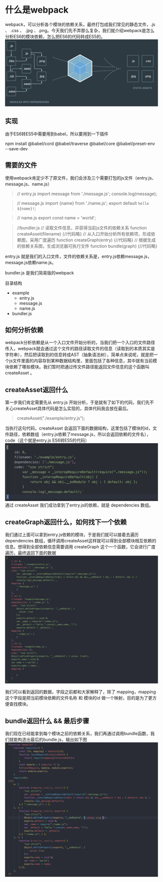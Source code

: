 # 什么是webpack
webpack，可以分析各个模块的依赖关系，最终打包成我们常见的静态文件，.js 、 .css 、 .jpg 、.png。今天我们先不弄那么复杂，我们就介绍webpack是怎么分析ES6的模块依赖，怎么把ES6的代码转成ES5的。
![Alt text](https://github.com/cliYao/mini_webpack/raw/master/Screenshots/1.png)




## 实现
由于ES6转ES5中需要用到babel，所以要用到一下插件

npm install @babel/cord @babel/traverse @babel/core @babel/preset-env --save-dev

## 需要的文件
使用webpack肯定少不了原文件，我们会涉及三个需要打包的js文件（entry.js、message.js、name.js）

> // entry.js
>import message from './message.js';
>console.log(message);

> // message.js
import {name} from './name.js';
export default `hello ${name}!`;

> // name.js
export const name = 'world';

> //bundler.js 
// 读取文件信息，并获得当前js文件的依赖关系
function createAsset(filename) {//代码略}
// 从入口开始分析所有依赖项，形成依赖图，采用广度遍历
function createGraph(entry) {//代码略}
// 根据生成的依赖关系图，生成浏览器可执行文件
function bundle(graph) {//代码略}

entry.js 就是我们的入口文件，文件的依赖关系是，entry.js依赖message.js，message.js依赖name.js。

bundler.js 是我们简易版的webpack

目录结构

- example
    - entry.js
    - message.js
    - name.js
- bundler.js
## 如何分析依赖
webpack分析依赖是从一个入口文件开始分析的，当我们把一个入口的文件路径传入，webpack就会通过这个文件的路径读取文件的信息（读取到的本质其实是字符串），然后把读取到的信息转成AST（抽象语法树），简单点来说呢，就是把一个js文件里面的内容存到某种数据结构里，里面包括了各种信息，其中就有当前模块依赖了哪些模块。我们暂时把通过传文件路径能返回文件信息的这个函数叫 createAsset 。

## createAsset返回什么
第一步我们肯定需要先从 entry.js 开始分析，于是就有了如下的代码，我们先不关心createAsset具体代码是怎么实现的，具体代码我会放在最后。

> createAsset("./example/entry.js");

当执行这句代码，createAsset 会返回下面的数据结构，这里包括了模块的id，文件路径，依赖数组（entry.js依赖了message.js，所以会返回依赖的文件名），code（这个就是entry.js ES6转ES5的代码） 
![Alt text](https://github.com/cliYao/mini_webpack/raw/master/Screenshots/2.png)
通过 createAsset 我们成功拿到了entry.js的依赖，就是 dependencies 数组。

## createGraph返回什么，如何找下一个依赖
我们通过上面可以拿到entry.js依赖的模块，于是我们就可以接着去遍历dependencies 数组，循环调用createAsset这样就可以得到全部模块相互依赖的信息。想得到全部依赖信息需要调用 createGraph 这个一个函数，它会进行广度遍历，最终返回下面的数据
![Alt text](https://github.com/cliYao/mini_webpack/raw/master/Screenshots/3.png)


我们可以看到返回的数据，字段之前都和大家解释了，除了 mapping，mapping这个字段是把当前模块依赖的文件名称 和 模块的id 做一个映射，目的是为了更方便查找模块。

## bundle返回什么 && 最后步骤

我们现在已经能拿到每个模块之前的依赖关系，我们再通过调用bundle函数，我们就能构造出最后的bundle.js，输出如下图
![Alt text](https://github.com/cliYao/mini_webpack/raw/master/Screenshots/4.png)

